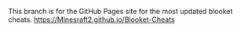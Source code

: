 This branch is for the GitHub Pages site for the most updated blooket cheats.
https://Minesraft2.github.io/Blooket-Cheats